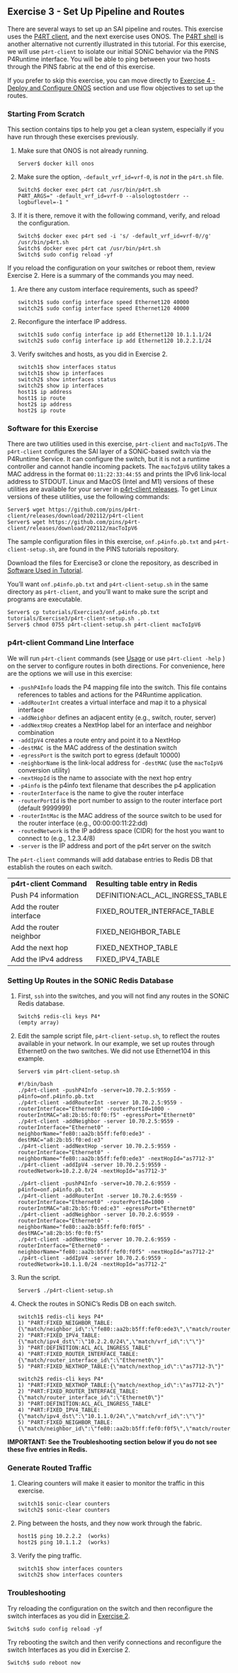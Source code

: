 ## Exercise 3 - Set Up Pipeline and Routes

There are several ways to set up an SAI pipeline and routes. This exercise uses the [P4RT client](https://github.com/pins/p4rt-client), and the next exercise uses ONOS. The [P4RT shell](https://github.com/p4lang/p4runtime-shell) is another alternative not currently illustrated in this tutorial. For this exercise, we will use `p4rt-client` to isolate our initial SONiC behavior via the PINS P4Runtime interface. You will be able to ping between your two hosts through the PINS fabric at the end of this exercise.

If you prefer to skip this exercise, you can move directly to [Exercise 4 - Deploy and Configure ONOS](../Exercise4) section and use flow objectives to set up the routes.


### Starting From Scratch


This section contains tips to help you get a clean system, especially if you have run through these exercises previously. 



1. Make sure that ONOS is not already running.

    ```
    Server$ docker kill onos
    ```


2. Make sure the option, `-default_vrf_id=vrf-0`, is _not_ in the `p4rt.sh` file.

    ```
    Switch$ docker exec p4rt cat /usr/bin/p4rt.sh
    P4RT_ARGS=" -default_vrf_id=vrf-0 --alsologtostderr --logbuflevel=-1 "
    ```


3. If it is there, remove it with the following command, verify, and reload the configuration.

    ```
    Switch$ docker exec p4rt sed -i 's/ -default_vrf_id=vrf-0//g' /usr/bin/p4rt.sh
    Switch$ docker exec p4rt cat /usr/bin/p4rt.sh
    Switch$ sudo config reload -yf
    ```


If you reload the configuration on your switches or reboot them, review Exercise 2. Here is a summary of the commands you may need. 



1. Are there any custom interface requirements, such as speed?

    ```
    switch1$ sudo config interface speed Ethernet120 40000
    switch2$ sudo config interface speed Ethernet120 40000
    ```


2. Reconfigure the interface IP address.

    ```
    switch1$ sudo config interface ip add Ethernet120 10.1.1.1/24
    switch2$ sudo config interface ip add Ethernet120 10.2.2.1/24
    ```


3. Verify switches and hosts, as you did in Exercise 2.

    ```
    switch1$ show interfaces status
    switch1$ show ip interfaces
    switch2$ show interfaces status
    switch2$ show ip interfaces
    host1$ ip address
    host1$ ip route
    host2$ ip address
    host2$ ip route
    ```



### Software for this Exercise

There are two utilities used in this exercise, `p4rt-client` and `macToIpV6.`The `p4rt-client` configures the SAI layer of a SONiC-based switch via the P4Runtime Service. It can configure the switch, but it is not a runtime controller and cannot handle incoming packets. The `macToIpV6` utility takes a MAC address in the format `00:11:22:33:44:55` and prints the IPv6 link-local address to STDOUT. Linux and MacOS (Intel and M1) versions of these utilities are available for your server in [p4rt-client releases](https://github.com/pins/p4rt-client/releases). To get Linux versions of these utilities, use the following commands:


```
Server$ wget https://github.com/pins/p4rt-client/releases/download/202112/p4rt-client
Server$ wget https://github.com/pins/p4rt-client/releases/download/202112/macToIpV6
```


The sample configuration files in this exercise, `onf.p4info.pb.txt` and `p4rt-client-setup.sh`, are found in the PINS tutorials repository. 

Download the files for Exercise3 or clone the repository, as described in [Software Used in Tutorial](../README.md#software-used-in-tutorial).

You’ll want `onf.p4info.pb.txt` and `p4rt-client-setup.sh` in the same directory as `p4rt-client`, and you’ll want to make sure the script and programs are executable.


```
Server$ cp tutorials/Exercise3/onf.p4info.pb.txt tutorials/Exercise3/p4rt-client-setup.sh .
Server$ chmod 0755 p4rt-client-setup.sh p4rt-client macToIpV6
```



### p4rt-client Command Line Interface

We will run `p4rt-client` commands (see [Usage](https://github.com/pins/p4rt-client#usage) or use `p4rt-client -help` ) on the server to configure routes in both directions. For convenience, here are the options we will use in this exercise:



* `-pushP4Info` loads the P4 mapping file into the switch. This file contains references to tables and actions for the P4Runtime application.
* `-addRouterInt` creates a virtual interface and map it to a physical interface
* `-addNeighbor` defines an adjacent entity (e.g., switch, router, server)
* `-addNextHop` creates a NextHop label for an interface and neighbor combination
* `-addIpV4` creates a route entry and point it to a NextHop
* `-destMAC `is the MAC address of the destination switch
* `-egressPort` is the switch port to egress (default 10000)
* `-neighborName` is the link-local address for `-destMAC` (use the `macToIpV6` conversion utility)
* `-nextHopId` is the name to associate with the next hop entry
* `-p4info` is the p4info text filename that describes the p4 application
* `-routerInterface` is the name to give the router interface
* `-routerPortId` is the port number to assign to the router interface port (default 9999999)
* `-routerIntMac` is the MAC address of the source switch to be used for the router interface (e.g., 00:00:00:11:22:dd)
* `-routedNetwork` is the IP address space (CIDR) for the host you want to connect to (e.g., 1.2.3.4/8)
* `-server` is the IP address and port of the p4rt server on the switch

The `p4rt-client` commands will add database entries to Redis DB that establish the routes on each switch.


<table>
  <tr>
   <td><strong>p4rt-client Command</strong>
   </td>
   <td><strong>Resulting table entry in Redis</strong>
   </td>
  </tr>
  <tr>
   <td>Push P4 information
   </td>
   <td>DEFINITION:ACL_ACL_INGRESS_TABLE
   </td>
  </tr>
  <tr>
   <td>Add the router interface
   </td>
   <td>FIXED_ROUTER_INTERFACE_TABLE
   </td>
  </tr>
  <tr>
   <td>Add the router neighbor
   </td>
   <td>FIXED_NEIGHBOR_TABLE
   </td>
  </tr>
  <tr>
   <td>Add the next hop
   </td>
   <td>FIXED_NEXTHOP_TABLE
   </td>
  </tr>
  <tr>
   <td>Add the IPv4 address
   </td>
   <td>FIXED_IPV4_TABLE
   </td>
  </tr>
</table>



### Setting Up Routes in the SONiC Redis Database



1. First, `ssh` into the switches, and you will not find any routes in the SONiC Redis database.

    ```
    Switch$ redis-cli keys P4*
    (empty array)
    ```


2. Edit the sample script file, `p4rt-client-setup.sh`, to reflect the routes available in your network. In our example, we set up routes through Ethernet0 on the two switches. We did not use Ethernet104 in this example.

    ```
    Server$ vim p4rt-client-setup.sh

    #!/bin/bash
    ./p4rt-client -pushP4Info -server=10.70.2.5:9559 -p4info=onf.p4info.pb.txt
    ./p4rt-client -addRouterInt -server 10.70.2.5:9559 -routerInterface="Ethernet0" -routerPortId=1000 -routerIntMAC="a8:2b:b5:f0:f0:f5" -egressPort="Ethernet0"
    ./p4rt-client -addNeighbor -server 10.70.2.5:9559 -routerInterface="Ethernet0" -neighborName="fe80::aa2b:b5ff:fef0:ede3" -destMAC="a8:2b:b5:f0:ed:e3"
    ./p4rt-client -addNextHop -server 10.70.2.5:9559 -routerInterface="Ethernet0" -neighborName="fe80::aa2b:b5ff:fef0:ede3" -nextHopId="as7712-3"
    ./p4rt-client -addIpV4 -server 10.70.2.5:9559 -routedNetwork=10.2.2.0/24 -nextHopId="as7712-3"

    ./p4rt-client -pushP4Info -server=10.70.2.6:9559 -p4info=onf.p4info.pb.txt
    ./p4rt-client -addRouterInt -server 10.70.2.6:9559 -routerInterface="Ethernet0" -routerPortId=1000 -routerIntMAC="a8:2b:b5:f0:ed:e3" -egressPort="Ethernet0"
    ./p4rt-client -addNeighbor -server 10.70.2.6:9559 -routerInterface="Ethernet0" -neighborName="fe80::aa2b:b5ff:fef0:f0f5" -destMAC="a8:2b:b5:f0:f0:f5"
    ./p4rt-client -addNextHop -server 10.70.2.6:9559 -routerInterface="Ethernet0" -neighborName="fe80::aa2b:b5ff:fef0:f0f5" -nextHopId="as7712-2"
    ./p4rt-client -addIpV4 -server 10.70.2.6:9559 -routedNetwork=10.1.1.0/24 -nextHopId="as7712-2"
    ```



3. Run the script.

    ```
    Server$ ./p4rt-client-setup.sh
    ```


4. Check the routes in SONiC’s Redis DB on each switch.


    ```
    switch1$ redis-cli keys P4*
    1) "P4RT:FIXED_NEIGHBOR_TABLE:{\"match/neighbor_id\":\"fe80::aa2b:b5ff:fef0:ede3\",\"match/router_interface_id\":\"Ethernet0\"}"
    2) "P4RT:FIXED_IPV4_TABLE:{\"match/ipv4_dst\":\"10.2.2.0/24\",\"match/vrf_id\":\"\"}"
    3) "P4RT:DEFINITION:ACL_ACL_INGRESS_TABLE"
    4) "P4RT:FIXED_ROUTER_INTERFACE_TABLE:{\"match/router_interface_id\":\"Ethernet0\"}"
    5) "P4RT:FIXED_NEXTHOP_TABLE:{\"match/nexthop_id\":\"as7712-3\"}"
    
    switch2$ redis-cli keys P4*
    1) "P4RT:FIXED_NEXTHOP_TABLE:{\"match/nexthop_id\":\"as7712-2\"}"
    2) "P4RT:FIXED_ROUTER_INTERFACE_TABLE:{\"match/router_interface_id\":\"Ethernet0\"}"
    3) "P4RT:DEFINITION:ACL_ACL_INGRESS_TABLE"
    4) "P4RT:FIXED_IPV4_TABLE:{\"match/ipv4_dst\":\"10.1.1.0/24\",\"match/vrf_id\":\"\"}"
    5) "P4RT:FIXED_NEIGHBOR_TABLE:{\"match/neighbor_id\":\"fe80::aa2b:b5ff:fef0:f0f5\",\"match/router_interface_id\":\"Ethernet0\"}"
    ```


**IMPORTANT: See the Troubleshooting section below if you do not see these five entries in Redis.**


### Generate Routed Traffic



1. Clearing counters will make it easier to monitor the traffic in this exercise.

    ```
    switch1$ sonic-clear counters
    switch2$ sonic-clear counters
    ```


2. Ping between the hosts, and they now work through the fabric.
    ```
    host1$ ping 10.2.2.2  (works)
    host2$ ping 10.1.1.2  (works)
    ```

3. Verify the ping traffic.

    ```
    switch1$ show interfaces counters
    switch2$ show interfaces counters
    ```



### Troubleshooting

Try reloading the configuration on the switch and then reconfigure the switch interfaces as you did in [Exercise 2](../Exercise2).

```
Switch$ sudo config reload -yf
```


Try rebooting the switch and then verify connections and reconfigure the switch Interfaces as you did in Exercise 2.

```
Switch$ sudo reboot now
```
